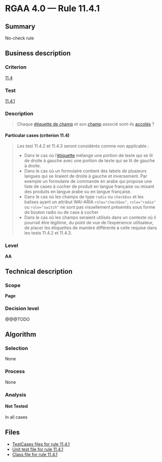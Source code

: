 # RGAA 4.0 — Rule 11.4.1

## Summary

No-check rule

## Business description

### Criterion

[11.4](https://www.numerique.gouv.fr/publications/rgaa-accessibilite/methode/criteres/#crit-11-4)

### Test

[11.4.1](https://www.numerique.gouv.fr/publications/rgaa-accessibilite/methode/criteres/#test-11-4-1)

### Description

> Chaque [étiquette de champ](https://www.numerique.gouv.fr/publications/rgaa-accessibilite/methode/glossaire/#etiquette-de-champ-de-formulaire) et son [champ](https://www.numerique.gouv.fr/publications/rgaa-accessibilite/methode/glossaire/#champ-de-saisie-de-formulaire) associé sont-ils [accolés](https://www.numerique.gouv.fr/publications/rgaa-accessibilite/methode/glossaire/#accoles-etiquette-et-champ-accoles) ?

#### Particular cases (criterion 11.4)

> Les test 11.4.2 et 11.4.3 seront considérés comme non applicable :
> 
> * Dans le cas où l’[étiquette](https://www.numerique.gouv.fr/publications/rgaa-accessibilite/methode/glossaire/#etiquette-de-champ-de-formulaire) mélange une portion de texte qui se lit de droite à gauche avec une portion de texte qui se lit de gauche à droite.
> * Dans le cas où un formulaire contient des labels de plusieurs langues qui se liraient de droite à gauche et inversement. Par exemple un formulaire de commande en arabe qui propose une liste de cases à cocher de produit en langue française ou mixant des produits en langue arabe ou en langue française.
> * Dans le cas où les champs de type `radio` ou `checkbox` et les balises ayant un attribut WAI-ARIA `role="checkbox"`, `role="radio"` ou `role="switch"` ne sont pas visuellement présentés sous forme de bouton radio ou de case à cocher
> * Dans le cas où les champs seraient utilisés dans un contexte où il pourrait être légitime, du point de vue de l’expérience utilisateur, de placer les étiquettes de manière différente à celle requise dans les tests 11.4.2 et 11.4.3.

### Level

**AA**


## Technical description

### Scope

**Page**

### Decision level

@@@TODO


## Algorithm

### Selection

None

### Process

None

### Analysis

#### Not Tested

In all cases


## Files

- [TestCases files for rule 11.4.1](https://gitlab.com/asqatasun/Asqatasun/-/tree/master/rules/rules-rgaa4.0/src/test/resources/testcases/rgaa40/Rgaa40Rule110401/)
- [Unit test file for rule 11.4.1](https://gitlab.com/asqatasun/Asqatasun/-/blob/master/rules/rules-rgaa4.0/src/test/java/org/asqatasun/rules/rgaa40/Rgaa40Rule110401Test.java)
- [Class file for rule 11.4.1](https://gitlab.com/asqatasun/Asqatasun/-/blob/master/rules/rules-rgaa4.0/src/main/java/org/asqatasun/rules/rgaa40/Rgaa40Rule110401.java)


